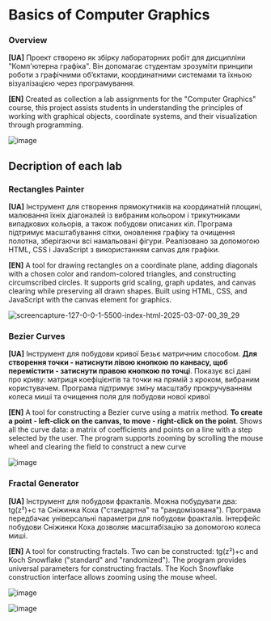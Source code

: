 # Basics of Computer Graphics
### Overview
**[UA]**
Проект створено як збірку лабораторних робіт для дисципліни "Комп'ютерна графіка". Він допомагає студентам зрозуміти принципи роботи з графічними об’єктами, координатними системами та їхньою візуалізацією через програмування.

**[EN]**
Created as collection a lab assignments for the "Computer Graphics" course, this project assists students in understanding the principles of working with graphical objects, coordinate systems, and their visualization through programming.

![image](https://github.com/user-attachments/assets/817b0727-8fd6-4cfd-bd38-5e55931ffb4f)

## Decription of each lab
### Rectangles Painter
**[UA]**
Інструмент для створення прямокутників на координатній площині, малювання їхніх діагоналей із вибраним кольором і трикутниками випадкових кольорів, а також побудови описаних кіл. Програма підтримує масштабування сітки, оновлення графіку та очищення полотна, зберігаючи всі намальовані фігури. Реалізовано за допомогою HTML, CSS і JavaScript з використанням canvas для графіки.

**[EN]**
A tool for drawing rectangles on a coordinate plane, adding diagonals with a chosen color and random-colored triangles, and constructing circumscribed circles. It supports grid scaling, graph updates, and canvas clearing while preserving all drawn shapes. Built using HTML, CSS, and JavaScript with the canvas element for graphics.

![screencapture-127-0-0-1-5500-index-html-2025-03-07-00_39_29](https://github.com/user-attachments/assets/e270828c-e462-4be2-8346-a153e780b2d9)

### Bezier Curves
**[UA]**
Інструмент для побудови кривої Безьє матричним способом. **Для створення точки - натиснути лівою кнопкою по канвасу, щоб перемістити - затиснути правою кнопкою по точці**. Показує всі дані про криву: матриця коефіцієнтів та точки на прямій з кроком, вибраним користувачем. Програма підтримує зміну масштабу прокручуванням колеса миші та очищення поля для побудови нової кривої

**[EN]**
A tool for constructing a Bezier curve using a matrix method. **To create a point - left-click on the canvas, to move - right-click on the point**. Shows all the curve data: a matrix of coefficients and points on a line with a step selected by the user. The program supports zooming by scrolling the mouse wheel and clearing the field to construct a new curve

![image](https://github.com/user-attachments/assets/ae814946-ac87-4017-9884-bf3c96b1d4a6)

### Fractal Generator
**[UA]**
Інструмент для побудови фракталів. Можна побудувати два: tg(z²)+c та Сніжинка Коха ("стандартна" та "рандомізована"). Програма передбачає універсальні параметри для побудови фракталів. Інтерфейс побудови Сніжинки Коха дозволяє масштабізацію за допомогою колеса миші.

**[EN]**
A tool for constructing fractals. Two can be constructed: tg(z²)+c and Koch Snowflake ("standard" and "randomized"). The program provides universal parameters for constructing fractals. The Koch Snowflake construction interface allows zooming using the mouse wheel.

![image](https://github.com/user-attachments/assets/ddb614df-b8a4-4432-86a9-201a408e3a34)

![image](https://github.com/user-attachments/assets/f7f1d510-6f8c-483b-b850-f87dc4732364)

